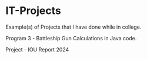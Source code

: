 # IT-Projects
Example(s) of Projects that I have done while in college.

Program 3 - Battleship Gun Calculations in Java code.

Project - IOU Report 2024
